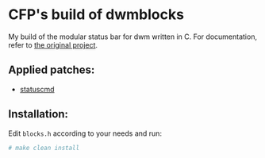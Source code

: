 # CFP's build of dwmblocks

My build of the modular status bar for dwm written in C. For documentation, refer to [the original project](https://github.com/torrinfail/dwmblocks).

## Applied patches:
- [statuscmd](https://dwm.suckless.org/patches/statuscmd/)

## Installation:
Edit `blocks.h` according to your needs and run:

```bash
# make clean install
```
